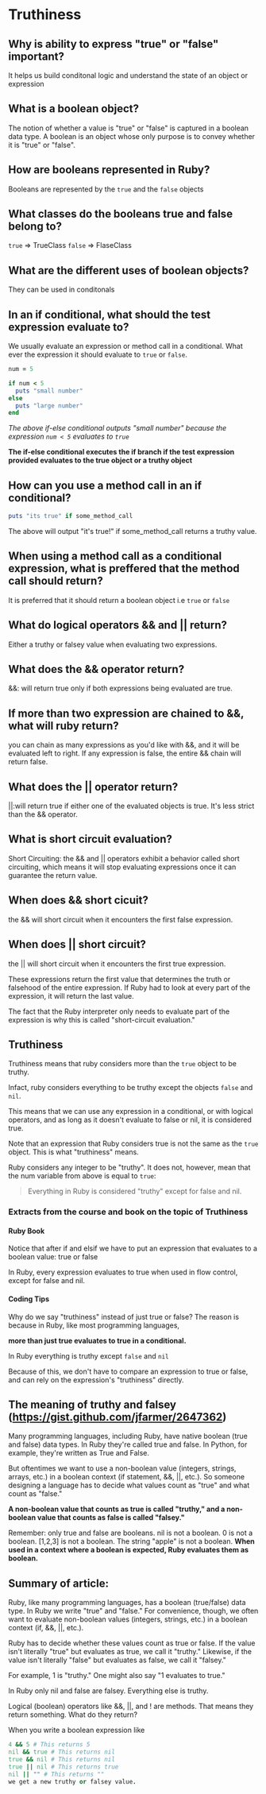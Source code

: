 # Truthiness

## Why is ability to express "true" or "false" important?

It helps us build conditonal logic and understand the state of an object or expression

## What is a boolean object?

The notion of whether a value is "true" or "false" is captured in a boolean data type. A boolean is an object whose only purpose is to convey whether it is "true" or "false".

## How are booleans represented in Ruby?

Booleans are represented by the `true` and the `false` objects

## What classes do the booleans true and false belong to?

`true` => TrueClass
`false` => FlaseClass

## What are the different uses of boolean objects?

They can be used in conditonals

## In an if conditional, what should the test expression evaluate to?

We usually evaluate an expression or method call in a conditional. What ever the expression it should evaluate to `true` or `false`.

```ruby
num = 5

if num < 5
  puts "small number"
else
  puts "large number"
end

```

_*The above if-else conditional outputs "small number" because the expression `num < 5` evaluates to `true`*_

**The if-else conditional executes the if branch if the test expression provided evaluates to the true object or a truthy object**

## How can you use a method call in an if conditional?

```ruby
puts "its true" if some_method_call
```

The above will output "it's true!" if some_method_call returns a truthy value.


## When using a method call as a conditional expression, what is preffered that the method call should return?

It is preferred that it should return a boolean object i.e `true` or `false`

## What do logical operators && and || return?

Either a truthy or falsey value when evaluating two expressions.

## What does the && operator return?

&&: will return true only if both expressions being evaluated are true.

## If more than two expression are chained to &&, what will ruby return?

you can chain as many expressions as you'd like with &&, and it will be evaluated left to right.
If any expression is false, the entire && chain will return false.

## What does the || operator return?

||:will return true if either one of the evaluated objects is true. It's less strict than the && operator.

## What is short circuit evaluation?

Short Circuiting: the && and || operators exhibit a behavior called short circuiting, which means it will stop evaluating expressions once it can guarantee the return value.

## When does && short cicuit?

the && will short circuit when it encounters the first false expression.

## When does || short circuit?

the || will short circuit when it encounters the first true expression.

These expressions return the first value that determines the truth or falsehood of the entire expression.  If Ruby had to look at every part of the expression, it will return the last value.

The fact that the Ruby interpreter only needs to evaluate part of the expression is why this is called "short-circuit evaluation."

## Truthiness

Truthiness means that ruby considers more than the `true` object to be truthy.

Infact, ruby considers everything to be truthy except the objects `false` and `nil`.

This means that we can use any expression in a conditional, or with logical operators, and as long as it doesn't evaluate to false or nil, it is considered true.

Note that an expression that Ruby considers true is not the same as the `true` object. This is what "truthiness" means.

Ruby considers any integer to be "truthy". It does not, however, mean that the num variable from above is equal to `true`:

> Everything in Ruby is considered "truthy" except for false and nil.




















### Extracts from the course and book on the topic of Truthiness

#### Ruby Book

Notice that after if and elsif we have to put an expression that evaluates to a boolean value: true or false

In Ruby, every expression evaluates to true when used in flow control, except for false and nil.

#### Coding Tips

Why do we say "truthiness" instead of just true or false? The reason is because in Ruby, like most programming languages,

**more than just true evaluates to true in a conditional.**

In Ruby everything is truthy except `false` and `nil`

Because of this, we don't have to compare an expression to true or false, and can rely on the expression's "truthiness" directly.

## The meaning of truthy and falsey (https://gist.github.com/jfarmer/2647362)

Many programming languages, including Ruby, have native boolean (true and false) data types. In Ruby they're called true and false. In Python, for example, they're written as True and False.

But oftentimes we want to use a non-boolean value (integers, strings, arrays, etc.) in a boolean context (if statement, &&, ||, etc.). So someone designing a language has to decide what values count as "true" and what count as "false."

**A non-boolean value that counts as true is called "truthy," and a non-boolean value that counts as false is called "falsey."**

Remember: only true and false are booleans. nil is not a boolean. 0 is not a boolean. [1,2,3] is not a boolean. The string "apple" is not a boolean. **When used in a context where a boolean is expected, Ruby evaluates them as boolean.**

## Summary of article:

Ruby, like many programming languages, has a boolean (true/false) data type. In Ruby we write "true" and "false." For convenience, though, we often want to evaluate non-boolean values (integers, strings, etc.) in a boolean context (if, &&, ||, etc.).

Ruby has to decide whether these values count as true or false. If the value isn't literally "true" but evaluates as true, we call it "truthy." Likewise, if the value isn't literally "false" but evaluates as false, we call it "falsey."

For example, 1 is "truthy." One might also say "1 evaluates to true."

In Ruby only nil and false are falsey. Everything else is truthy.

Logical (boolean) operators like &&, ||, and ! are methods. That means they return something. What do they return?

When you write a boolean expression like

```ruby
4 && 5 # This returns 5
nil && true # This returns nil
true && nil # This returns nil
true || nil # This returns true
nil || "" # This returns ""
we get a new truthy or falsey value.

```
